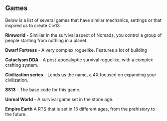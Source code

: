 ## Games

Below is a list of several games that have similar mechanics, settings
or that inspired us to create Civ13.

**Rimworld** - Similiar in the survival aspect of Nomads, you control a
group of people starting from nothing in a planet.

**Dwarf Fortress** - A very complex roguelike. Features a lot of
building

**Cataclysm DDA** - A post-apocalyptic survival roguelike, with a
complex crafting system.

**Civilization series** - Lends us the name, a 4X focused on expanding
your civilization.

**SS13** - The base code for this game.

**Unreal World** - A survival game set in the stone age.

**Empire Earth** A RTS that is set in 15 different ages, from the
prehistory to the future.